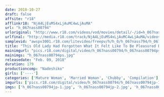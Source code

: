 ```yaml
---
date: 2018-10-27
draft: false
affsite: "r18"
afflinkr18: "NjA4LjEuMS4xLjAuMC4wLjAuMA"
url: "h_067nass00794"
urloriginal: "http://www.r18.com/videos/vod/movies/detail/-/id=h_067nass00794"
urlfinal: "http://media.r18.com/track/NjA4LjEuMS4xLjAuMC4wLjAuMA/videos/vod/movies/detail/-/id=h_067nass00794"
samplevid: "awspv3001.r18.com/litevideo/freepv/h/h_0/h_067nass794/h_067nass794_dmb_w.mp4"
title: "This Old Lady Had Forgotten What It Felt Like To Be Pleasured By A Man After Age 50, But If She Could Be Fucked By A Real Man Just One More Time... She Would Love To Get Furiously Fucked To Oblivion Like Young Lovers In Raw And Deep And Rich Sexual Passion"
mainimgurl: "pics.r18.com/digital/video/h_067nass00794/h_067nass00794ps.jpg"
mainimgs: "h_067nass00794ps.jpg"
releasedate: "Feb. 09, 2018"
duration: 179
productioncomp: "Nadeshiko"
girls: ['----']
categories: ['Mature Woman', 'Married Woman', 'Chubby', 'Compilation']
imgurls: ['pics.r18.com/digital/video/h_067nass00794/h_067nass00794jp-1.jpg', 'pics.r18.com/digital/video/h_067nass00794/h_067nass00794jp-2.jpg', 'pics.r18.com/digital/video/h_067nass00794/h_067nass00794jp-3.jpg', 'pics.r18.com/digital/video/h_067nass00794/h_067nass00794jp-4.jpg', 'pics.r18.com/digital/video/h_067nass00794/h_067nass00794jp-5.jpg', 'pics.r18.com/digital/video/h_067nass00794/h_067nass00794jp-6.jpg', 'pics.r18.com/digital/video/h_067nass00794/h_067nass00794jp-7.jpg', 'pics.r18.com/digital/video/h_067nass00794/h_067nass00794jp-8.jpg', 'pics.r18.com/digital/video/h_067nass00794/h_067nass00794jp-9.jpg', 'pics.r18.com/digital/video/h_067nass00794/h_067nass00794jp-10.jpg', 'pics.r18.com/digital/video/h_067nass00794/h_067nass00794jp-11.jpg', 'pics.r18.com/digital/video/h_067nass00794/h_067nass00794jp-12.jpg', 'pics.r18.com/digital/video/h_067nass00794/h_067nass00794jp-13.jpg', 'pics.r18.com/digital/video/h_067nass00794/h_067nass00794jp-14.jpg', 'pics.r18.com/digital/video/h_067nass00794/h_067nass00794jp-15.jpg', 'pics.r18.com/digital/video/h_067nass00794/h_067nass00794jp-16.jpg', 'pics.r18.com/digital/video/h_067nass00794/h_067nass00794jp-17.jpg', 'pics.r18.com/digital/video/h_067nass00794/h_067nass00794jp-18.jpg', 'pics.r18.com/digital/video/h_067nass00794/h_067nass00794jp-19.jpg', 'pics.r18.com/digital/video/h_067nass00794/h_067nass00794jp-20.jpg']
imgs: ['h_067nass00794jp-1.jpg', 'h_067nass00794jp-2.jpg', 'h_067nass00794jp-3.jpg', 'h_067nass00794jp-4.jpg', 'h_067nass00794jp-5.jpg', 'h_067nass00794jp-6.jpg', 'h_067nass00794jp-7.jpg', 'h_067nass00794jp-8.jpg', 'h_067nass00794jp-9.jpg', 'h_067nass00794jp-10.jpg', 'h_067nass00794jp-11.jpg', 'h_067nass00794jp-12.jpg', 'h_067nass00794jp-13.jpg', 'h_067nass00794jp-14.jpg', 'h_067nass00794jp-15.jpg', 'h_067nass00794jp-16.jpg', 'h_067nass00794jp-17.jpg', 'h_067nass00794jp-18.jpg', 'h_067nass00794jp-19.jpg', 'h_067nass00794jp-20.jpg']
---
```

